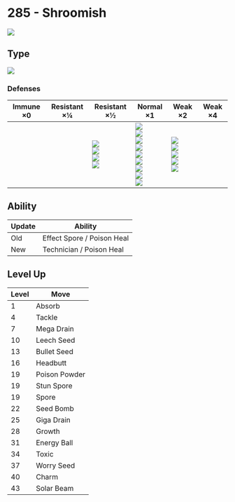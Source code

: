 # 285 - Shroomish
![][285]

## Type

![][grass]

### Defenses

Immune ×0 | Resistant ×¼ | Resistant ×½                                                 | Normal ×1                                                                                                                           | Weak ×2                                                             | Weak ×4
---       | ---          | ---                                                          | ---                                                                                                                                 | ---                                                                 | ---
&nbsp;    | &nbsp;       | ![][ground]<br>![][water]<br>![][grass]<br>![][electric]<br> | ![][normal]<br>![][fighting]<br>![][rock]<br>![][ghost]<br>![][steel]<br>![][psychic]<br>![][dragon]<br>![][dark]<br>![][fairy]<br> | ![][flying]<br>![][poison]<br>![][bug]<br>![][fire]<br>![][ice]<br> | &nbsp;

## Ability

Update | Ability
---    | ---
Old    | Effect Spore / Poison Heal
New    | Technician / Poison Heal

## Level Up

Level | Move
---   | ---
1     | Absorb
4     | Tackle
7     | Mega Drain
10    | Leech Seed
13    | Bullet Seed
16    | Headbutt
19    | Poison Powder
19    | Stun Spore
19    | Spore
22    | Seed Bomb
25    | Giga Drain
28    | Growth
31    | Energy Ball
34    | Toxic
37    | Worry Seed
40    | Charm
43    | Solar Beam

[285]: ../img/pokemon/285.png
[normal]: ../img/types/normal.png
[fire]: ../img/types/fire.png
[fighting]: ../img/types/fighting.png
[water]: ../img/types/water.png
[flying]: ../img/types/flying.png
[grass]: ../img/types/grass.png
[poison]: ../img/types/poison.png
[electric]: ../img/types/electric.png
[ground]: ../img/types/ground.png
[psychic]: ../img/types/psychic.png
[rock]: ../img/types/rock.png
[ice]: ../img/types/ice.png
[bug]: ../img/types/bug.png
[dragon]: ../img/types/dragon.png
[ghost]: ../img/types/ghost.png
[dark]: ../img/types/dark.png
[steel]: ../img/types/steel.png
[fairy]: ../img/types/fairy.png
